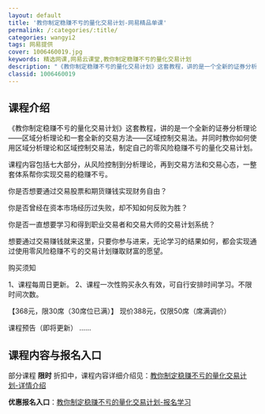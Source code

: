 ```yaml
---
layout: default
title: '教你制定稳赚不亏的量化交易计划-网易精品单课'
permalink: /:categories/:title/
categories: wangyi2
tags: 网易提供
cover: 1006460019.jpg
keywords: 精选网课,网易云课堂,教你制定稳赚不亏的量化交易计划
description: "《教你制定稳赚不亏的量化交易计划》这套教程，讲的是一个全新的证券分析理论——区域分析理论和一套全新的交易方法——区域控制交易法。并同时教你如何使用区域分析理论和区域控制交易法，制定自己的零风"
classid: 1006460019
---
```


## 课程介绍

《教你制定稳赚不亏的量化交易计划》这套教程，讲的是一个全新的证券分析理论——区域分析理论和一套全新的交易方法——区域控制交易法。并同时教你如何使用区域分析理论和区域控制交易法，制定自己的零风险稳赚不亏的量化交易计划。

课程内容包括七大部分，从风险控制到分析理论，再到交易方法和交易心态，一整套体系帮你实现交易的稳赚不亏。

你是否想要通过交易股票和期货赚钱实现财务自由？

你是否曾经在资本市场经历过失败，却不知如何反败为胜？

你是否一直想要学习和得到职业交易者和交易大师的交易计划系统？

想要通过交易赚钱就来这里，只要你参与进来，无论学习的结果如何，都会实现通过使用零风险稳赚不亏的交易计划赚取财富的愿望。

购买须知

1、课程每周日更新。
2、课程一次性购买永久有效，可自行安排时间学习。不限时间次数。

【368元，限30席（30席位已满）】
现价388元，仅限50席（席满调价）


课程预告（即将更新）
......

## 课程内容与报名入口

部分课程 **限时** 折扣中，课程内容详细介绍见：[教你制定稳赚不亏的量化交易计划-详情介绍](https://study.163.com/course/introduction/1006460019.htm?share=1&shareId=1025206652&utm_campaign=share&utm_medium=iphoneShare&utm_source=&utm_u=1025206652)

**优惠报名入口**：[教你制定稳赚不亏的量化交易计划-报名学习](https://study.163.com/course/introduction/1006460019.htm?share=1&shareId=1025206652&utm_campaign=share&utm_medium=iphoneShare&utm_source=&utm_u=1025206652)

